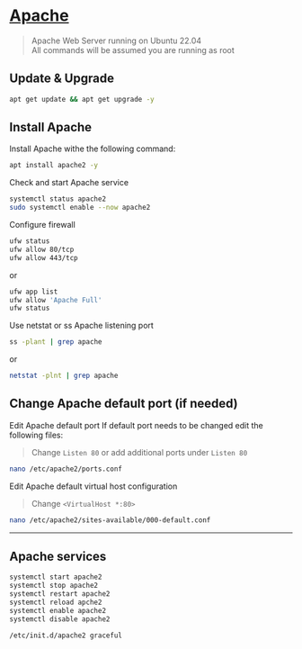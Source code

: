# [Apache](https://httpd.apache.org/)
> Apache Web Server running on Ubuntu 22.04 \
> All commands will be assumed you are running as root

## Update & Upgrade
```bash
apt get update && apt get upgrade -y
```

## Install Apache
Install Apache withe the following command:
```bash
apt install apache2 -y
```

Check and start Apache service
```bash
systemctl status apache2
sudo systemctl enable --now apache2
```

Configure firewall
```bash
ufw status
ufw allow 80/tcp
ufw allow 443/tcp
```
or
```bash
ufw app list
ufw allow 'Apache Full'
ufw status
```

Use netstat or ss Apache listening port
```bash
ss -plant | grep apache
```
or
```bash
netstat -plnt | grep apache
```

## Change Apache default port (if needed)
Edit Apache default port
If default port needs to be changed edit the following files:
> Change `Listen 80` or add additional ports under `Listen 80`
```bash
nano /etc/apache2/ports.conf
```

Edit Apache default virtual host configuration
> Change `<VirtualHost *:80>`
```bash
nano /etc/apache2/sites-available/000-default.conf
```

---

## Apache services
```bash
systemctl start apache2
systemctl stop apache2
systemctl restart apache2
systemctl reload apche2
systemctl enable apache2
systemctl disable apache2

/etc/init.d/apache2 graceful
```